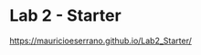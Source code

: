 # Lab 2 - Starter
[https://mauricioeserrano.github.io/Lab2_Starter/
](https://mauricioeserrano.github.io/sp24-cse110-lab3/)
